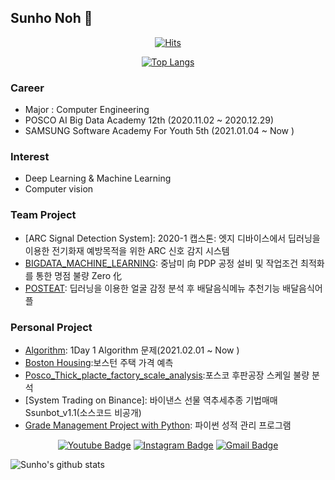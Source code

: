 ﻿## Sunho Noh 👋

  <div align=center>

  [![Hits](https://hits.seeyoufarm.com/api/count/incr/badge.svg?url=https%3A%2F%2Fgithub.com%2Fnsh6547)](https://hits.seeyoufarm.com)
  
  </div>
  
  
  <div align=center>
  
  [![Top Langs](https://github-readme-stats.vercel.app/api/top-langs/?username=nsh6547&layout=compact)](https://github.com/anuraghazra/github-readme-stats)
  
  </div>

### Career
* Major : Computer Engineering
* POSCO AI Big Data Academy 12th (2020.11.02 ~ 2020.12.29)
* SAMSUNG Software Academy For Youth 5th (2021.01.04 ~ Now )

### Interest
- Deep Learning & Machine Learning
- Computer vision

### Team Project
- [ARC Signal Detection System]: 2020-1 캡스톤: 엣지 디바이스에서 딥러닝을 이용한 전기화재 예방목적을 위한 ARC 신호 감지 시스템
- [BIGDATA_MACHINE_LEARNING](https://github.com/nsh6547/POSCO_BigdataProject_PDP-ProcessImprovement): 중남미 向 PDP 공정 설비 및 작업조건 최적화를 통한 명점 불량 Zero 化
- [POSTEAT](https://github.com/nsh6547/POSTEAT-delivery-app): 딥러닝을 이용한 얼굴 감정 분석 후 배달음식메뉴 추천기능 배달음식어플

### Personal Project
- [Algorithm](https://github.com/nsh6547/Algorithm): 1Day 1 Algorithm 문제(2021.02.01 ~ Now )
- [Boston Housing](https://github.com/nsh6547/POSCO_BigdataProject_PDP-ProcessImprovement):보스턴 주택 가격 예측
- [Posco_Thick_placte_factory_scale_analysis](https://github.com/nsh6547/Posco_Thick-plate-factory_scale_bad):포스코 후판공장 스케일 불량 분석
- [System Trading on Binance]: 바이낸스 선물 역추세추종 기법매매 Ssunbot_v1.1(소스코드 비공개)
- [Grade Management Project with Python](https://github.com/nsh6547/POSTECH_Grade_Management_Project): 파이썬 성적 관리 프로그램




<div align=center>

[![Youtube Badge](https://img.shields.io/badge/Youtube-ff0000?style=flat-square&logo=youtube&link=https://www.youtube.com/channel/UCSqTyzqkV8qCR8atX8lf9aA)](https://www.youtube.com/channel/UCSqTyzqkV8qCR8atX8lf9aA) 
[![Instagram Badge](https://img.shields.io/badge/-Instagram-dd2a7b?style=flat-square&logo=instagram&logoColor=white&link=https://www.instagram.com/line._.ho/)](https://www.instagram.com/line._.ho/) 
[![Gmail Badge](https://img.shields.io/badge/-Gmail-d14836?style=flat-square&logo=Gmail&logoColor=white&link=mailto:nsh6547@gmail.com)](mailto:nsh6547@gmail.com)
</div>

![Sunho's github stats](https://github-readme-stats.vercel.app/api?username=nsh6547&show_icons=true&hide_border=true)


